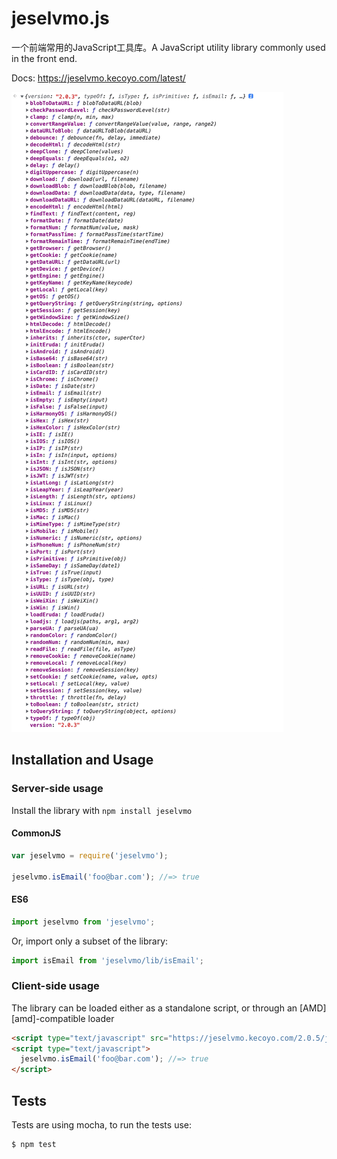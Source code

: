 # jeselvmo.js

一个前端常用的JavaScript工具库。A JavaScript utility library commonly used in the front end.

Docs: https://jeselvmo.kecoyo.com/latest/

![image](preview.jpg)

## Installation and Usage

### Server-side usage

Install the library with `npm install jeselvmo`

#### CommonJS

```javascript
var jeselvmo = require('jeselvmo');

jeselvmo.isEmail('foo@bar.com'); //=> true
```

#### ES6

```javascript
import jeselvmo from 'jeselvmo';
```

Or, import only a subset of the library:

```javascript
import isEmail from 'jeselvmo/lib/isEmail';
```

### Client-side usage

The library can be loaded either as a standalone script, or through an [AMD][amd]-compatible loader

```html
<script type="text/javascript" src="https://jeselvmo.kecoyo.com/2.0.5/jeselvmo.min.js"></script>
<script type="text/javascript">
  jeselvmo.isEmail('foo@bar.com'); //=> true
</script>
```

## Tests

Tests are using mocha, to run the tests use:

```sh
$ npm test
```
